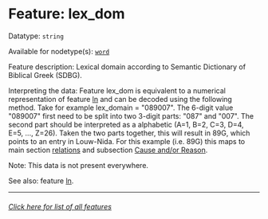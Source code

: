 # Feature: lex_dom

Datatype: `string`

Available for nodetype(s): [`word`](wordnodefeatures.md#readme)

Feature description: Lexical domain according to Semantic Dictionary of Biblical Greek (SDBG).

Interpreting the data:
Feature lex_dom is equivalent to a numerical representation of feature [ln](ln.md) and can be decoded using the following method. Take for example lex_domain = "089007". The 6-digit value "089007" first need to be split into two 3-digit parts: "087" and "007". The second part should be interpreted as a alphabetic (A=1, B=2, C=3, D=4, E=5, ..., Z=26). Taken the two parts together, this will result in 89G, which points to an entry in Louw-Nida. For this example (i.e. 89G) this maps to main section [relations](https://www.laparola.net/greco/louwnida.php?sezmag=89) and subsection [Cause and/or Reason](https://www.laparola.net/greco/louwnida.php?sezmag=89&sez1=15&sez2=38).

Note: This data is not present everywhere.

See also: feature [ln](ln.md#readme).

---
###### [Click here for list of all features](home.md#readme)
